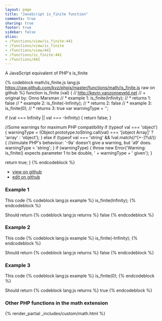 ```yaml
---
layout: page
title: "JavaScript is_finite function"
comments: true
sharing: true
footer: true
sidebar: false
alias:
- /functions/view/is_finite:441
- /functions/view/is_finite
- /functions/view/441
- /functions/is_finite:441
- /functions/441
---
```

<!-- Generated by Rakefile:build -->
A JavaScript equivalent of PHP's is_finite

{% codeblock math/is_finite.js lang:js https://raw.github.com/kvz/phpjs/master/functions/math/is_finite.js raw on github %}
function is_finite (val) {
  // http://kevin.vanzonneveld.net
  // +   original by: Onno Marsman
  // *     example 1: is_finite(Infinity);
  // *     returns 1: false
  // *     example 2: is_finite(-Infinity);
  // *     returns 2: false
  // *     example 3: is_finite(0);
  // *     returns 3: true
  var warningType = '';

  if (val === Infinity || val === -Infinity) {
    return false;
  }

  //Some warnings for maximum PHP compatibility
  if (typeof val === 'object') {
    warningType = (Object.prototype.toString.call(val) === '[object Array]' ? 'array' : 'object');
  } else if (typeof val === 'string' && !val.match(/^[\+\-]?\d/)) {
    //simulate PHP's behaviour: '-9a' doesn't give a warning, but 'a9' does.
    warningType = 'string';
  }
  if (warningType) {
    throw new Error('Warning: is_finite() expects parameter 1 to be double, ' + warningType + ' given');
  }

  return true;
}
{% endcodeblock %}

 - [view on github](https://github.com/kvz/phpjs/blob/master/functions/math/is_finite.js)
 - [edit on github](https://github.com/kvz/phpjs/edit/master/functions/math/is_finite.js)

### Example 1
This code
{% codeblock lang:js example %}
is_finite(Infinity);
{% endcodeblock %}

Should return
{% codeblock lang:js returns %}
false
{% endcodeblock %}

### Example 2
This code
{% codeblock lang:js example %}
is_finite(-Infinity);
{% endcodeblock %}

Should return
{% codeblock lang:js returns %}
false
{% endcodeblock %}

### Example 3
This code
{% codeblock lang:js example %}
is_finite(0);
{% endcodeblock %}

Should return
{% codeblock lang:js returns %}
true
{% endcodeblock %}


### Other PHP functions in the math extension
{% render_partial _includes/custom/math.html %}
